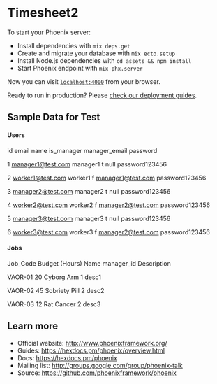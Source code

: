 # Timesheet2

To start your Phoenix server:

  * Install dependencies with `mix deps.get`
  * Create and migrate your database with `mix ecto.setup`
  * Install Node.js dependencies with `cd assets && npm install`
  * Start Phoenix endpoint with `mix phx.server`

Now you can visit [`localhost:4000`](http://localhost:4000) from your browser.

Ready to run in production? Please [check our deployment guides](https://hexdocs.pm/phoenix/deployment.html).

## Sample Data for Test
#### Users
id email name is_manager manager_email password

1 manager1@test.com manager1 t null password123456

2 worker1@test.com worker1 f manager1@test.com  password123456

3 manager2@test.com manager2 t null password123456

4 worker2@test.com worker2 f manager2@test.com password123456

5 manager3@test.com manager3 t null password123456

6 worker3@test.com worker3 f manager2@test.com  password123456

#### Jobs
Job_Code	Budget (Hours)	Name manager_id	Description

VAOR-01	20	Cyborg Arm 1 desc1

VAOR-02	45	Sobriety Pill	 2 desc2

VAOR-03	12	Rat Cancer	 2 desc3

## Learn more

  * Official website: http://www.phoenixframework.org/
  * Guides: https://hexdocs.pm/phoenix/overview.html
  * Docs: https://hexdocs.pm/phoenix
  * Mailing list: http://groups.google.com/group/phoenix-talk
  * Source: https://github.com/phoenixframework/phoenix
